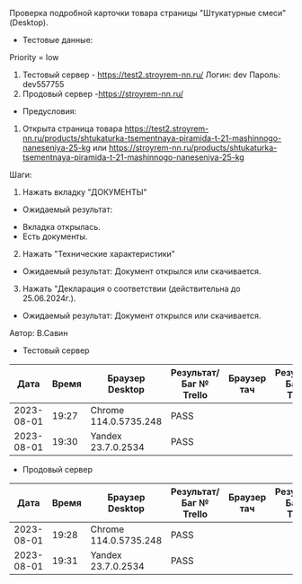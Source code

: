 Проверка подробной карточки товара страницы "Штукатурные смеси" (Desktop).

* Тестовые данные: 

Priority = low

1. Тестовый сервер - https://test2.stroyrem-nn.ru/
Логин: dev
Пароль: dev557755
2. Продовый сервер -https://stroyrem-nn.ru/

* Предусловия:
1. Открыта страница товара 
https://test2.stroyrem-nn.ru/products/shtukaturka-tsementnaya-piramida-t-21-mashinnogo-naneseniya-25-kg
или 
https://stroyrem-nn.ru/products/shtukaturka-tsementnaya-piramida-t-21-mashinnogo-naneseniya-25-kg

Шаги:
1. Нажать вкладку "ДОКУМЕНТЫ"

* Ожидаемый результат:
-  Вкладка открылась.
-  Есть документы.

2. Нажать "Технические характеристики"

* Ожидаемый результат:
Документ открылся или скачивается.

3. Нажать "Декларация о соответствии (действительна до 25.06.2024г.).

* Ожидаемый результат:
Документ открылся или скачивается.

Автор: В.Савин


* Тестовый сервер 

| Дата | Время | Браузер Desktop| Результат/Баг № Trello| Браузер тач| Результат/Баг № Trello| Дата релиза |Имя |
| --- | --- | --- | --- | --- | --- | --- | --- | 
|2023-08-01 | 19:27 | Chrome 114.0.5735.248 | PASS |  | | 04.07.23 | Наталья К. | 
|2023-08-01 | 19:30 | Yandex 23.7.0.2534 | PASS |  |  | 04.07.23 | Наталья К. |


* Продовый сервер

| Дата | Время | Браузер Desktop| Результат/Баг № Trello| Браузер тач| Результат/Баг № Trello| Дата релиза |Имя |
| --- | --- | --- | --- | --- | --- | --- | --- | 
| 2023-08-01 | 19:28 | Chrome 114.0.5735.248 | PASS | | | 04.07.23 | Наталья К. | 
| 2023-08-01 | 19:31 | Yandex 23.7.0.2534 | PASS |  |  | 04.07.23 | Наталья К. |